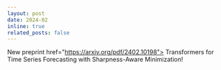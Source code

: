 ```yaml
---
layout: post
date: 2024-02
inline: true
related_posts: false
---
```


New preprint <a> href="https://arxiv.org/pdf/2402.10198"> Transformers for Time Series Forecasting with Sharpness-Aware Minimization<a/>!

